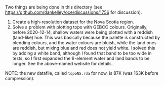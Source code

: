 Two things are being done in this directory (see
https://github.com/dankelley/oce/discussions/1756 for discussion).

1. Create a high-resolution dataset for the Nova Scotia region.
2. Solve a problem with plotting topo with GEBCO colours.  Originally, before
   2020-12-14, shallow waters were being plotted with a reddish (land-like)
   hue.  This was basically because the palette is constructed by blending
   colours, and the water colours are bluish, while the land ones are reddish,
   but mixing blue and red does not yield white.  I solved this by adding a
   white band, although I found that band to be too wide in tests, so I first
   expanded the 9-element water and land bands to be longer.  See the above-named website for details.

NOTE:  the new datafile, called `topoNS.rda` for now, is 87K (was 163K before
compression).

